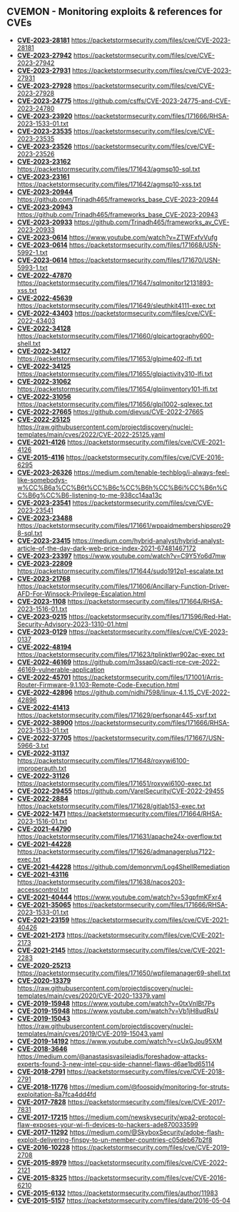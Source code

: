 ## CVEMON - Monitoring exploits & references for CVEs
- **[CVE-2023-28181](https://in.scanfactory.io/cvemon/CVE-2023-28181.html)** https://packetstormsecurity.com/files/cve/CVE-2023-28181
- **[CVE-2023-27942](https://in.scanfactory.io/cvemon/CVE-2023-27942.html)** https://packetstormsecurity.com/files/cve/CVE-2023-27942
- **[CVE-2023-27931](https://in.scanfactory.io/cvemon/CVE-2023-27931.html)** https://packetstormsecurity.com/files/cve/CVE-2023-27931
- **[CVE-2023-27928](https://in.scanfactory.io/cvemon/CVE-2023-27928.html)** https://packetstormsecurity.com/files/cve/CVE-2023-27928
- **[CVE-2023-24775](https://in.scanfactory.io/cvemon/CVE-2023-24775.html)** https://github.com/csffs/CVE-2023-24775-and-CVE-2023-24780
- **[CVE-2023-23920](https://in.scanfactory.io/cvemon/CVE-2023-23920.html)** https://packetstormsecurity.com/files/171666/RHSA-2023-1533-01.txt
- **[CVE-2023-23535](https://in.scanfactory.io/cvemon/CVE-2023-23535.html)** https://packetstormsecurity.com/files/cve/CVE-2023-23535
- **[CVE-2023-23526](https://in.scanfactory.io/cvemon/CVE-2023-23526.html)** https://packetstormsecurity.com/files/cve/CVE-2023-23526
- **[CVE-2023-23162](https://in.scanfactory.io/cvemon/CVE-2023-23162.html)** https://packetstormsecurity.com/files/171643/agmsp10-sql.txt
- **[CVE-2023-23161](https://in.scanfactory.io/cvemon/CVE-2023-23161.html)** https://packetstormsecurity.com/files/171642/agmsp10-xss.txt
- **[CVE-2023-20944](https://in.scanfactory.io/cvemon/CVE-2023-20944.html)** https://github.com/Trinadh465/frameworks_base_CVE-2023-20944
- **[CVE-2023-20943](https://in.scanfactory.io/cvemon/CVE-2023-20943.html)** https://github.com/Trinadh465/frameworks_base_CVE-2023-20943
- **[CVE-2023-20933](https://in.scanfactory.io/cvemon/CVE-2023-20933.html)** https://github.com/Trinadh465/frameworks_av_CVE-2023-20933
- **[CVE-2023-0614](https://in.scanfactory.io/cvemon/CVE-2023-0614.html)** https://www.youtube.com/watch?v=ZTWFxfvVufg
- **[CVE-2023-0614](https://in.scanfactory.io/cvemon/CVE-2023-0614.html)** https://packetstormsecurity.com/files/171668/USN-5992-1.txt
- **[CVE-2023-0614](https://in.scanfactory.io/cvemon/CVE-2023-0614.html)** https://packetstormsecurity.com/files/171670/USN-5993-1.txt
- **[CVE-2022-47870](https://in.scanfactory.io/cvemon/CVE-2022-47870.html)** https://packetstormsecurity.com/files/171647/sqlmonitor12131893-xss.txt
- **[CVE-2022-45639](https://in.scanfactory.io/cvemon/CVE-2022-45639.html)** https://packetstormsecurity.com/files/171649/sleuthkit4111-exec.txt
- **[CVE-2022-43403](https://in.scanfactory.io/cvemon/CVE-2022-43403.html)** https://packetstormsecurity.com/files/cve/CVE-2022-43403
- **[CVE-2022-34128](https://in.scanfactory.io/cvemon/CVE-2022-34128.html)** https://packetstormsecurity.com/files/171660/glpicartography600-shell.txt
- **[CVE-2022-34127](https://in.scanfactory.io/cvemon/CVE-2022-34127.html)** https://packetstormsecurity.com/files/171653/glpime402-lfi.txt
- **[CVE-2022-34125](https://in.scanfactory.io/cvemon/CVE-2022-34125.html)** https://packetstormsecurity.com/files/171655/glpiactivity310-lfi.txt
- **[CVE-2022-31062](https://in.scanfactory.io/cvemon/CVE-2022-31062.html)** https://packetstormsecurity.com/files/171654/glpiinventory101-lfi.txt
- **[CVE-2022-31056](https://in.scanfactory.io/cvemon/CVE-2022-31056.html)** https://packetstormsecurity.com/files/171656/glpi1002-sqlexec.txt
- **[CVE-2022-27665](https://in.scanfactory.io/cvemon/CVE-2022-27665.html)** https://github.com/dievus/CVE-2022-27665
- **[CVE-2022-25125](https://in.scanfactory.io/cvemon/CVE-2022-25125.html)** https://raw.githubusercontent.com/projectdiscovery/nuclei-templates/main/cves/2022/CVE-2022-25125.yaml
- **[CVE-2021-4126](https://in.scanfactory.io/cvemon/CVE-2021-4126.html)** https://packetstormsecurity.com/files/cve/CVE-2021-4126
- **[CVE-2015-4116](https://in.scanfactory.io/cvemon/CVE-2015-4116.html)** https://packetstormsecurity.com/files/cve/CVE-2016-6295
- **[CVE-2023-26326](https://in.scanfactory.io/cvemon/CVE-2023-26326.html)** https://medium.com/tenable-techblog/i-always-feel-like-somebodys-w%CC%B6a%CC%B6t%CC%B6c%CC%B6h%CC%B6i%CC%B6n%CC%B6g%CC%B6-listening-to-me-938cc14aa13c
- **[CVE-2023-23541](https://in.scanfactory.io/cvemon/CVE-2023-23541.html)** https://packetstormsecurity.com/files/cve/CVE-2023-23541
- **[CVE-2023-23488](https://in.scanfactory.io/cvemon/CVE-2023-23488.html)** https://packetstormsecurity.com/files/171661/wppaidmembershipspro298-sql.txt
- **[CVE-2023-23415](https://in.scanfactory.io/cvemon/CVE-2023-23415.html)** https://medium.com/hybrid-analyst/hybrid-analyst-article-of-the-day-dark-web-price-index-2021-67481467172
- **[CVE-2023-23397](https://in.scanfactory.io/cvemon/CVE-2023-23397.html)** https://www.youtube.com/watch?v=C9Y5Yo6d7mw
- **[CVE-2023-22809](https://in.scanfactory.io/cvemon/CVE-2023-22809.html)** https://packetstormsecurity.com/files/171644/sudo1912p1-escalate.txt
- **[CVE-2023-21768](https://in.scanfactory.io/cvemon/CVE-2023-21768.html)** https://packetstormsecurity.com/files/171606/Ancillary-Function-Driver-AFD-For-Winsock-Privilege-Escalation.html
- **[CVE-2023-1108](https://in.scanfactory.io/cvemon/CVE-2023-1108.html)** https://packetstormsecurity.com/files/171664/RHSA-2023-1516-01.txt
- **[CVE-2023-0215](https://in.scanfactory.io/cvemon/CVE-2023-0215.html)** https://packetstormsecurity.com/files/171596/Red-Hat-Security-Advisory-2023-1310-01.html
- **[CVE-2023-0129](https://in.scanfactory.io/cvemon/CVE-2023-0129.html)** https://packetstormsecurity.com/files/cve/CVE-2023-0137
- **[CVE-2022-48194](https://in.scanfactory.io/cvemon/CVE-2022-48194.html)** https://packetstormsecurity.com/files/171623/tplinktlwr902ac-exec.txt
- **[CVE-2022-46169](https://in.scanfactory.io/cvemon/CVE-2022-46169.html)** https://github.com/m3ssap0/cacti-rce-cve-2022-46169-vulnerable-application
- **[CVE-2022-45701](https://in.scanfactory.io/cvemon/CVE-2022-45701.html)** https://packetstormsecurity.com/files/171001/Arris-Router-Firmware-9.1.103-Remote-Code-Execution.html
- **[CVE-2022-42896](https://in.scanfactory.io/cvemon/CVE-2022-42896.html)** https://github.com/nidhi7598/linux-4.1.15_CVE-2022-42896
- **[CVE-2022-41413](https://in.scanfactory.io/cvemon/CVE-2022-41413.html)** https://packetstormsecurity.com/files/171629/perfsonar445-xsrf.txt
- **[CVE-2022-38900](https://in.scanfactory.io/cvemon/CVE-2022-38900.html)** https://packetstormsecurity.com/files/171666/RHSA-2023-1533-01.txt
- **[CVE-2022-37705](https://in.scanfactory.io/cvemon/CVE-2022-37705.html)** https://packetstormsecurity.com/files/171667/USN-5966-3.txt
- **[CVE-2022-31137](https://in.scanfactory.io/cvemon/CVE-2022-31137.html)** https://packetstormsecurity.com/files/171648/roxywi6100-improperauth.txt
- **[CVE-2022-31126](https://in.scanfactory.io/cvemon/CVE-2022-31126.html)** https://packetstormsecurity.com/files/171651/roxywi6100-exec.txt
- **[CVE-2022-29455](https://in.scanfactory.io/cvemon/CVE-2022-29455.html)** https://github.com/VarelSecurity/CVE-2022-29455
- **[CVE-2022-2884](https://in.scanfactory.io/cvemon/CVE-2022-2884.html)** https://packetstormsecurity.com/files/171628/gitlab153-exec.txt
- **[CVE-2022-1471](https://in.scanfactory.io/cvemon/CVE-2022-1471.html)** https://packetstormsecurity.com/files/171664/RHSA-2023-1516-01.txt
- **[CVE-2021-44790](https://in.scanfactory.io/cvemon/CVE-2021-44790.html)** https://packetstormsecurity.com/files/171631/apache24x-overflow.txt
- **[CVE-2021-44228](https://in.scanfactory.io/cvemon/CVE-2021-44228.html)** https://packetstormsecurity.com/files/171626/admanagerplus7122-exec.txt
- **[CVE-2021-44228](https://in.scanfactory.io/cvemon/CVE-2021-44228.html)** https://github.com/demonrvm/Log4ShellRemediation
- **[CVE-2021-43116](https://in.scanfactory.io/cvemon/CVE-2021-43116.html)** https://packetstormsecurity.com/files/171638/nacos203-accesscontrol.txt
- **[CVE-2021-40444](https://in.scanfactory.io/cvemon/CVE-2021-40444.html)** https://www.youtube.com/watch?v=53gpfmKFxr4
- **[CVE-2021-35065](https://in.scanfactory.io/cvemon/CVE-2021-35065.html)** https://packetstormsecurity.com/files/171666/RHSA-2023-1533-01.txt
- **[CVE-2021-23159](https://in.scanfactory.io/cvemon/CVE-2021-23159.html)** https://packetstormsecurity.com/files/cve/CVE-2021-40426
- **[CVE-2021-2173](https://in.scanfactory.io/cvemon/CVE-2021-2173.html)** https://packetstormsecurity.com/files/cve/CVE-2021-2173
- **[CVE-2021-2145](https://in.scanfactory.io/cvemon/CVE-2021-2145.html)** https://packetstormsecurity.com/files/cve/CVE-2021-2283
- **[CVE-2020-25213](https://in.scanfactory.io/cvemon/CVE-2020-25213.html)** https://packetstormsecurity.com/files/171650/wpfilemanager69-shell.txt
- **[CVE-2020-13379](https://in.scanfactory.io/cvemon/CVE-2020-13379.html)** https://raw.githubusercontent.com/projectdiscovery/nuclei-templates/main/cves/2020/CVE-2020-13379.yaml
- **[CVE-2019-15948](https://in.scanfactory.io/cvemon/CVE-2019-15948.html)** https://www.youtube.com/watch?v=0txVnIBt7Ps
- **[CVE-2019-15948](https://in.scanfactory.io/cvemon/CVE-2019-15948.html)** https://www.youtube.com/watch?v=Vb1jH8udRsU
- **[CVE-2019-15043](https://in.scanfactory.io/cvemon/CVE-2019-15043.html)** https://raw.githubusercontent.com/projectdiscovery/nuclei-templates/main/cves/2019/CVE-2019-15043.yaml
- **[CVE-2019-14192](https://in.scanfactory.io/cvemon/CVE-2019-14192.html)** https://www.youtube.com/watch?v=cUxGJpu95XM
- **[CVE-2018-3646](https://in.scanfactory.io/cvemon/CVE-2018-3646.html)** https://medium.com/@anastasisvasileiadis/foreshadow-attacks-experts-found-3-new-intel-cpu-side-channel-flaws-d6ae1bd65114
- **[CVE-2018-2791](https://in.scanfactory.io/cvemon/CVE-2018-2791.html)** https://packetstormsecurity.com/files/cve/CVE-2018-2791
- **[CVE-2018-11776](https://in.scanfactory.io/cvemon/CVE-2018-11776.html)** https://medium.com/@foospidy/monitoring-for-struts-exploitation-8a7fca4dd4fd
- **[CVE-2017-7828](https://in.scanfactory.io/cvemon/CVE-2017-7828.html)** https://packetstormsecurity.com/files/cve/CVE-2017-7831
- **[CVE-2017-17215](https://in.scanfactory.io/cvemon/CVE-2017-17215.html)** https://medium.com/newskysecurity/wpa2-protocol-flaw-exposes-your-wi-fi-devices-to-hackers-ade870033599
- **[CVE-2017-11292](https://in.scanfactory.io/cvemon/CVE-2017-11292.html)** https://medium.com/@SkyboxSecurity/adobe-flash-exploit-delivering-finspy-to-un-member-countries-c05deb67b2f8
- **[CVE-2016-10228](https://in.scanfactory.io/cvemon/CVE-2016-10228.html)** https://packetstormsecurity.com/files/cve/CVE-2019-2708
- **[CVE-2015-8979](https://in.scanfactory.io/cvemon/CVE-2015-8979.html)** https://packetstormsecurity.com/files/cve/CVE-2022-2121
- **[CVE-2015-8325](https://in.scanfactory.io/cvemon/CVE-2015-8325.html)** https://packetstormsecurity.com/files/cve/CVE-2016-6210
- **[CVE-2015-6132](https://in.scanfactory.io/cvemon/CVE-2015-6132.html)** https://packetstormsecurity.com/files/author/11983
- **[CVE-2015-5157](https://in.scanfactory.io/cvemon/CVE-2015-5157.html)** https://packetstormsecurity.com/files/date/2016-05-04
